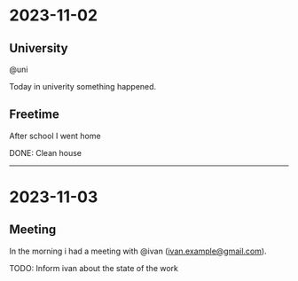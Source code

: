 # 2023-11-02

## University

@uni

Today in univerity something happened.

## Freetime

After school I went home

DONE: Clean house

---

# 2023-11-03

## Meeting

In the morning i had a meeting with @ivan (ivan.example@gmail.com).

TODO: Inform ivan about the state of the work
